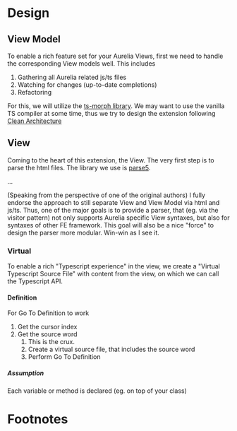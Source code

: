 
# Design

## View Model
To enable a rich feature set for your Aurelia Views, first we need to handle the corresponding View models well.
This includes
1. Gathering all Aurelia related js/ts files
2. Watching for changes (up-to-date completions)
3. Refactoring

For this, we will utilize the [ts-morph library][1].
We may want to use the vanilla TS compiler at some time, thus we try to design the extension following [Clean Architecture][2]

## View
Coming to the heart of this extension, the View.
The very first step is to parse the html files.
The library we use is [parse5][3].

...

(Speaking from the perspective of one of the original authors)
I fully endorse the approach to still separate View and View Model via html and js/ts.
Thus, one of the major goals is to provide a parser, that (eg. via the visitor pattern) not only supports
Aurelia specific View syntaxes, but also for syntaxes of other FE framework.
This goal will also be a nice "force" to design the parser more modular.
Win-win as I see it.

### Virtual
To enable a rich "Typescript experience" in the view, we create a "Virtual Typescript Source File" with content from the view, on which we can call the Typescript API.

#### Definition
For Go To Definition to work
1. Get the cursor index
2. Get the source word
   1. This is the crux.
   2. Create a virtual source file, that includes the source word
   3. Perform Go To Definition

##### Assumption
Each variable or method is declared (eg. on top of your class)



# Footnotes

[1]: https://github.com/dsherret/ts-morph
[2]: https://blog.cleancoder.com/uncle-bob/2012/08/13/the-clean-architecture.html
[3]: https://github.com/inikulin/parse5
